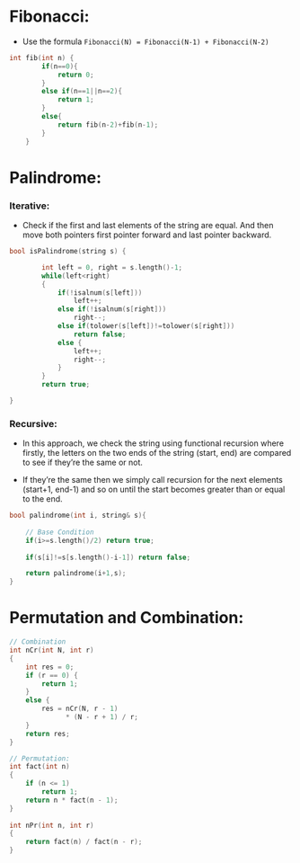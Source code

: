 # Fibonacci:
- Use the formula `Fibonacci(N) = Fibonacci(N-1) + Fibonacci(N-2)
`

```cpp
int fib(int n) {
        if(n==0){
            return 0;
        }
        else if(n==1||n==2){
            return 1;
        }
        else{
            return fib(n-2)+fib(n-1);
        }
    }
```

# Palindrome:

### Iterative:
- Check if the first and last elements of the string are equal. And then move both pointers first pointer forward and last pointer backward.
```cpp
bool isPalindrome(string s) {

        int left = 0, right = s.length()-1;
        while(left<right)
        {
            if(!isalnum(s[left])) 
                left++;
            else if(!isalnum(s[right])) 
                right--;
            else if(tolower(s[left])!=tolower(s[right])) 
                return false;
            else {
                left++; 
                right--;
            }
        }
        return true;

}
```

### Recursive:
- In this approach, we check the string using functional recursion where firstly, the letters on the two ends of the string (start, end) are compared to see if they’re the same or not.

- If they’re the same then we simply call recursion for the next elements (start+1, end-1) and so on until the start becomes greater than or equal to the end. 
```cpp
bool palindrome(int i, string& s){
    
    // Base Condition
    if(i>=s.length()/2) return true;
    
    if(s[i]!=s[s.length()-i-1]) return false;

    return palindrome(i+1,s);
}
```

# Permutation and Combination:
```cpp
// Combination
int nCr(int N, int r)
{
    int res = 0;
    if (r == 0) {
        return 1;
    }
    else {
        res = nCr(N, r - 1)
              * (N - r + 1) / r;
    }
    return res;
}

// Permutation:
int fact(int n)
{
    if (n <= 1)
        return 1;
    return n * fact(n - 1);
}
 
int nPr(int n, int r)
{
    return fact(n) / fact(n - r);
}
```